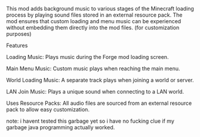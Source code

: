 This mod adds background music to various stages of the Minecraft loading process by playing sound files stored in an external resource pack. The mod ensures that custom loading and menu music can be experienced without embedding them directly into the mod files.
(for customization purposes)

Features

Loading Music: Plays music during the Forge mod loading screen.

Main Menu Music: Custom music plays when reaching the main menu.

World Loading Music: A separate track plays when joining a world or server.

LAN Join Music: Plays a unique sound when connecting to a LAN world.

Uses Resource Packs: All audio files are sourced from an external resource pack to allow easy customization.

note: i havent tested this garbage yet so i have no fucking clue if my garbage java programming actually worked.

